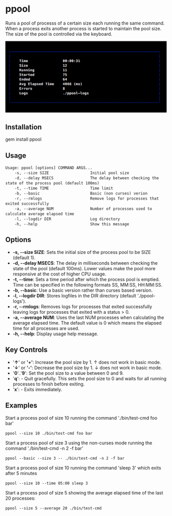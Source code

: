 # ppool

Runs a pool of processs of a certain size each running the same command.   When a process exits another process is started to maintain the pool size.   The size of the pool is controlled via the keyboard.

![Screenshot](/images/screenshot.png)

## Installation

gem install ppool

## Usage 

```
Usage: ppool [options] COMMAND ARGS...
    -s, --size SIZE                  Initial pool size
    -d, --delay MSECS                The delay between checking the state of the process pool (default 100ms)
    -t, --time TIME                  Time limit
    -b, --basic                      Basic (non curses) verion
    -r, --rmlogs                     Remove logs for processes that exited successfully
    -a, --average NUM                Number of processes used to calculate average elapsed time
    -l, --logdir DIR                 Log directory
    -h, --help                       Show this message
```

## Options 

* **-s, --size SIZE**: Sets the initial size of the process pool to be SIZE (default 1).
* **-d, --delay MSECS**: The delay in milliseconds between checking the state of the pool (default 100ms).  Lower values make the pool more responsive at the cost of higher CPU usage.
* **-t, --time**: Sets a time period after which the process pool is emptied.  Time can be specified in the following formats SS, MM:SS, HH:MM:SS.
* **-b, --basic**: Use a basic version rather than curses based version.
* **-l, --logdir DIR**: Stores logfiles in the DIR directory (default './ppool-logs').
* **-r, --rmlogs**: Removes logs for processes that exited successfully leaving logs for processes that exited with a status > 0.
* **-a, --average NUM**: Uses the last NUM processes when calculating the average elapsed time.  The default value is 0 which means the elapsed time for all processes are used.
* **-h, --help**: Display usage help message.

## Key Controls

* '**&uarr;**' or **'+'**: Increase the pool size by 1.  &uarr; does not work in basic mode.
* '**&darr;**' or **'-'**: Decrease the pool size by 1. &darr; does not work in basic mode.
* '**0**'..'**9**': Set the pool size to a value between 0 and 9.
* '**q**': - Quit gracefully.  This sets the pool size to 0 and waits for all running processes to finish before exiting.
* '**x**': - Exits immediately.

## Examples 

Start a process pool of size 10 running the command './bin/test-cmd foo bar'
```
ppool --size 10 ./bin/test-cmd foo bar
```

Start a process pool of size 3 using the non-curses mode running the command './bin/test-cmd -n 2 -f bar'
```
ppool --basic --size 3 -- ./bin/test-cmd -n 2 -f bar
```

Start a process pool of size 10 running the command 'sleep 3' which exits after 5 minutes
```
ppool --size 10 --time 05:00 sleep 3
```

Start a process pool of size 5 showing the average elapsed time of the last 20 processes:
```
ppool --size 5 --average 20 ./bin/test-cmd
```

